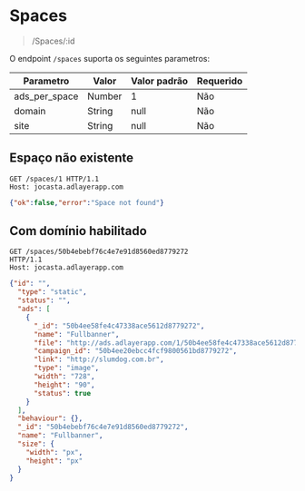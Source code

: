 # Spaces
>/Spaces/:id

O endpoint ```/spaces``` suporta os seguintes parametros:

|Parametro    |Valor |Valor padrão|Requerido|
|-------------|------|------------|---------|
|ads_per_space|Number|1           |Não      |
|domain       |String|null        |Não      |
|site         |String|null        |Não      |

## Espaço não existente
```http
GET /spaces/1 HTTP/1.1
Host: jocasta.adlayerapp.com
```

```json
{"ok":false,"error":"Space not found"}
```

## Com domínio habilitado

```http
GET /spaces/50b4ebebf76c4e7e91d8560ed8779272
HTTP/1.1
Host: jocasta.adlayerapp.com
```

```json
{"id": "",
  "type": "static",
  "status": "",
  "ads": [
    {
      "_id": "50b4ee58fe4c47338ace5612d8779272",
      "name": "Fullbanner",
      "file": "http://ads.adlayerapp.com/1/50b4ee58fe4c47338ace5612d8779272.jpg?version=50b8b2713918e",
      "campaign_id": "50b4ee20ebcc4fcf9800561bd8779272",
      "link": "http://slumdog.com.br",
      "type": "image",
      "width": "728",
      "height": "90",
      "status": true
    }
  ],
  "behaviour": {},
  "_id": "50b4ebebf76c4e7e91d8560ed8779272",
  "name": "Fullbanner",
  "size": {
    "width": "px",
    "height": "px"
  }
}
```